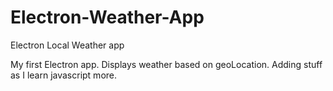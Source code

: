 # Electron-Weather-App
Electron Local Weather app

My first Electron app. Displays weather based on geoLocation. Adding stuff as I learn javascript more.
